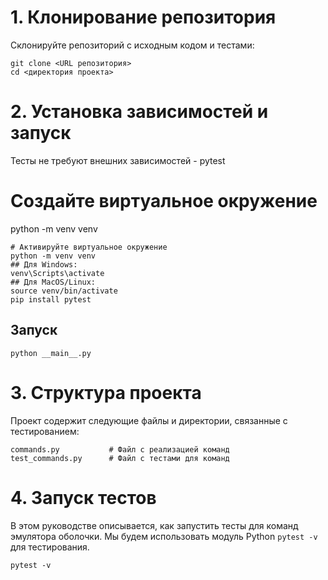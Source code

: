 # 1. Клонирование репозитория
Склонируйте репозиторий с исходным кодом и тестами:

```
git clone <URL репозитория>
cd <директория проекта>
```

# 2. Установка зависимостей и запуск
Тесты не требуют внешних зависимостей - pytest
# Создайте виртуальное окружение
python -m venv venv

```
# Активируйте виртуальное окружение
python -m venv venv
## Для Windows:
venv\Scripts\activate
## Для MacOS/Linux:
source venv/bin/activate
pip install pytest
```

## Запуск

```
python __main__.py
```

# 3. Структура проекта
Проект содержит следующие файлы и директории, связанные с тестированием:

```
commands.py           # Файл с реализацией команд
test_commands.py      # Файл с тестами для команд
```

# 4. Запуск тестов
В этом руководстве описывается, как запустить тесты для команд эмулятора оболочки. Мы будем использовать модуль Python ```pytest -v``` для тестирования.
```
pytest -v
```
